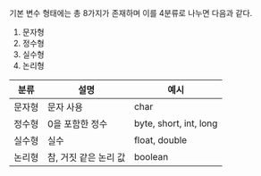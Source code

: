 기본 변수 형태에는 총 8가지가 존재하며 이를 4분류로 나누면 다음과 같다.
1. 문자형
2. 정수형
3. 실수형
4. 논리형


|분류|설명|예시|
|------|---|---|
|문자형|문자 사용|char|
|정수형|0을 포함한 정수|byte, short, int, long|
|실수형|실수|float, double|
|논리형|참, 거짓 같은 논리 값|boolean|
